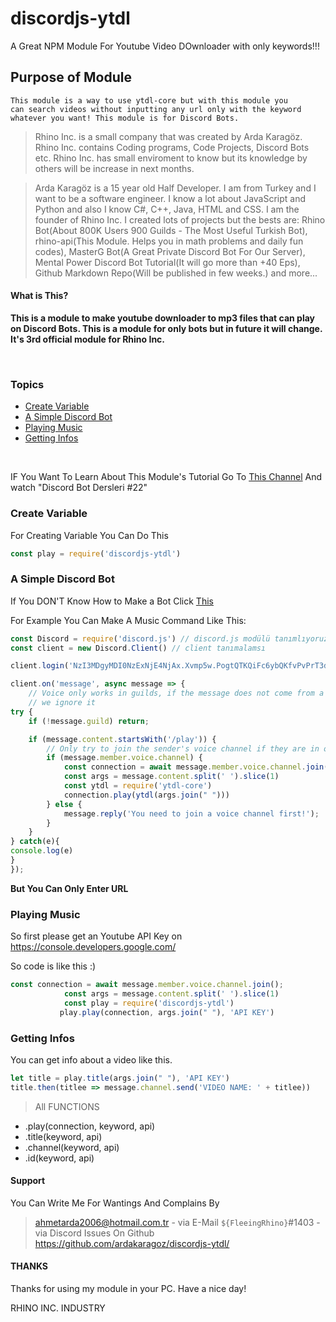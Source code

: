 # discordjs-ytdl

A Great NPM Module For Youtube Video DOwnloader with only keywords!!!
<br>

## Purpose of Module
<code>This module is a way to use ytdl-core but with this module you can search videos without inputting any url only with the keyword whatever you want! This module is for Discord Bots.</code>

> Rhino Inc. is a small company that was created by Arda Karagöz. Rhino Inc. contains Coding programs, Code Projects, Discord Bots etc. Rhino Inc. has small enviroment to know but its knowledge by others will be increase in next months.

> Arda Karagöz is a 15 year old Half Developer. I am from Turkey and I want to be a software engineer. I know a lot about JavaScript and Python and also I know C#, C++, Java, HTML and CSS. I am the founder of Rhino Inc. I created lots of projects but the bests are: Rhino Bot(About 800K Users 900 Guilds - The Most Useful Turkish Bot), rhino-api(This Module. Helps you in math problems and daily fun codes), MasterG Bot(A Great Private Discord Bot For Our Server), Mental Power Discord Bot Tutorial(It will go more than +40 Eps), Github Markdown Repo(Will be published in few weeks.) and more...

#### What is This?

**This is a module to make youtube downloader to mp3 files that can play on Discord Bots. This is a module for only bots but in future it will change. It's 3rd official module for Rhino Inc.**

<br>

### Topics
* [Create Variable](create-variable)
* [A Simple Discord Bot](a-simple-discord-bot)
* [Playing Music](#playing-music)
* [Getting Infos](#getting-infos)

<br>

IF You Want To Learn About This Module's Tutorial Go To [This Channel](https://www.youtube.com/channel/UCdJN1G13UswgVrnq0PyA5lA) And watch "Discord Bot Dersleri #22"

### Create Variable

For Creating Variable You Can Do This
```js
const play = require('discordjs-ytdl')
```

### A Simple Discord Bot

If You DON'T Know How to Make a Bot Click [This](https://www.youtube.com/watch?v=4w8Su0dRFAw)

For Example You Can Make A Music Command Like This:

```js
const Discord = require('discord.js') // discord.js modülü tanımlıyoruz.
const client = new Discord.Client() // client tanımalamsı

client.login('NzI3MDgyMDI0NzExNjE4NjAx.Xvmp5w.PogtQTKQiFc6ybQKfvPvPrT3d4k')

client.on('message', async message => {
    // Voice only works in guilds, if the message does not come from a guild,
    // we ignore it
try {
    if (!message.guild) return;

    if (message.content.startsWith('/play')) {
        // Only try to join the sender's voice channel if they are in one themselves
        if (message.member.voice.channel) {
            const connection = await message.member.voice.channel.join();
            const args = message.content.split(' ').slice(1)
            const ytdl = require('ytdl-core')
            connection.play(ytdl(args.join(" ")))
        } else {
            message.reply('You need to join a voice channel first!');
        }
    }
} catch(e){
console.log(e)
}
});
```

**But You Can Only Enter URL**

### Playing Music

So first please get an Youtube API Key on https://console.developers.google.com/

So code is like this :)

```js
const connection = await message.member.voice.channel.join();
            const args = message.content.split(' ').slice(1)
            const play = require('discordjs-ytdl')
           play.play(connection, args.join(" "), 'API KEY')
```

### Getting Infos

You can get info about a video like this.

```js
let title = play.title(args.join(" "), 'API KEY')
title.then(titlee => message.channel.send('VIDEO NAME: ' + titlee))
```

> All FUNCTIONS

- <PLAY>.play(connection, keyword, api)
- <PLAY>.title(keyword, api)
- <PLAY>.channel(keyword, api)
- <PLAY>.id(keyword, api)


#### Support

You Can Write Me For Wantings And Complains By

>ahmetarda2006@hotmail.com.tr - via E-Mail
>`${FleeingRhino}`#1403 - via Discord
>Issues On Github https://github.com/ardakaragoz/discordjs-ytdl/

#### THANKS

Thanks for using my module in your PC. Have a nice day!

RHINO INC. INDUSTRY
